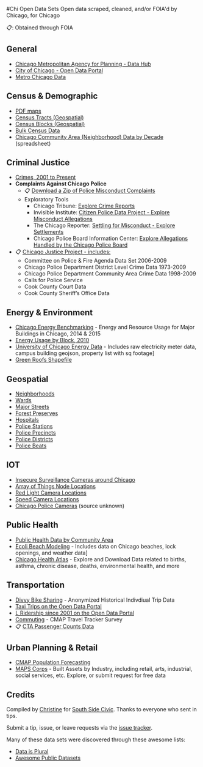 #Chi Open Data Sets
Open data scraped, cleaned, and/or FOIA'd by Chicago, for Chicago

:clipboard:: Obtained through FOIA

## General
- [Chicago Metropolitan Agency for Planning - Data Hub](https://datahub.cmap.illinois.gov/group)
- [City of Chicago - Open Data Portal](https://data.cityofchicago.org/)
- [Metro Chicago Data](https://www.metrochicagodata.org/)
  
## Census & Demographic
- [PDF maps](https://www.cityofchicago.org/city/en/depts/doit/supp_info/census_maps.html)
- [Census Tracts (Geospatial)](https://data.cityofchicago.org/Facilities-Geographic-Boundaries/Boundaries-Census-Tracts-2010/5jrd-6zik)
- [Census Blocks (Geospatial)](https://data.cityofchicago.org/Facilities-Geographic-Boundaries/Boundaries-Census-Blocks-2010/mfzt-js4n)
- [Bulk Census Data](http://census.ire.org/data/bulkdata.html)
- [Chicago Community Area (Neighborhood) Data by Decade](http://www.robparal.com/ChicagoCommunityAreaData.html) (spreadsheet)

## Criminal Justice
- [Crimes, 2001 to Present](https://data.cityofchicago.org/Public-Safety/Crimes-2001-to-present/ijzp-q8t2)
- **Complaints Against Chicago Police**
  - :clipboard: [Download a Zip of Police Misconduct Complaints](http://j.mp/chicagopolicemisconductdata)
  - Exploratory Tools
    - Chicago Tribune: [Explore Crime Reports](http://crime.chicagotribune.com/)
    - Invisible Institute: [Citizen Police Data Project - Explore Misconduct Allegations](http://cpdb.co)
    - The Chicago Reporter: [Settling for Misconduct - Explore Settlements](http://projects.chicagoreporter.com/settlements/search/cases)
    - Chicago Police Board Information Center: [Explore Allegations Handled by the Chicago Police Board](http://www.chicagojustice.org/2017/01/21/foia-seeking-cpd-crime-incident-data/)
- :clipboard: [Chicago Justice Project - includes:](http://www.chicagojustice.org/open-data/)
    - Committee on Police & Fire Agenda Data Set 2006-2009
    - Chicago Police Department District Level Crime Data 1973-2009
    - Chicago Police Department Community Area Crime Data 1998-2009
    - Calls for Police Service
    - Cook County Court Data
    - Cook County Sheriff’s Office Data

## Energy & Environment 
- [Chicago Energy Benchmarking](https://data.cityofchicago.org/Environment-Sustainable-Development/Chicago-Energy-Benchmarking/xq83-jr8c) - Energy and Resource Usage for Major Buildings in Chicago, 2014 & 2015
- [Energy Usage by Block, 2010](https://data.cityofchicago.org/Environment-Sustainable-Development/Energy-Usage-2010/8yq3-m6wp)
- [University of Chicago Energy Data](http://www.rdcep.org/campus-as-a-lab-data/) - Includes raw electricity meter data, campus building geojson, property list with sq footage]
- [Green Roofs Shapefile](https://data.cityofchicago.org/Environment-Sustainable-Development/Green-Roofs-Shapefile/6mep-ry2s)

## Geospatial
- [Neighborhoods](https://data.cityofchicago.org/Facilities-Geographic-Boundaries/Boundaries-Neighborhoods/9wp7-iasj)
- [Wards](https://data.cityofchicago.org/Facilities-Geographic-Boundaries/Ward-Precincts/sgsc-bb4n)
- [Major Streets](https://data.cityofchicago.org/Transportation/Major-Streets/ueqs-5wr6)
- [Forest Preserves](https://data.cityofchicago.org/Parks-Recreation/Forest-Preserves-Chicago/je6f-7464)
- [Hospitals](https://data.cityofchicago.org/Health-Human-Services/Hospitals-Chicago/ucpz-2r55)
- [Police Stations](https://data.cityofchicago.org/Public-Safety/Police-Stations-Shapefiles/tc9m-x6u6)
- [Police Precincts](https://data.cityofchicago.org/Facilities-Geographic-Boundaries/Precincts-current-/uvpq-qeeq)
- [Police Districts](https://data.cityofchicago.org/Public-Safety/Boundaries-Police-Districts/4dt9-88ua)
- [Police Beats](https://data.cityofchicago.org/Public-Safety/Boundaries-Police-Beats-current-/aerh-rz74)

## IOT
- [Insecure Surveillance Cameras around Chicago](https://www.insecam.org/en/bycity/Chicago/)
- [Array of Things Node Locations](https://arrayofthings.github.io/node-locations.html)
- [Red Light Camera Locations](https://data.cityofchicago.org/Transportation/Red-Light-Camera-Locations/thvf-6diy)
- [Speed Camera Locations](https://data.cityofchicago.org/Transportation/Speed-Camera-Locations/4i42-qv3h)
- [Chicago Police Cameras](https://www.google.com/maps/d/u/0/viewer?mid=1x1xj7qWilrjOenO2X53RfHzDHTY&hl=en&ll=41.83262984154631%2C-87.96105699999998&z=10) (source unknown)

## Public Health
- [Public Health Data by Community Area](https://data.cityofchicago.org/Health-Human-Services/Public-Health-Statistics-Selected-public-health-in/iqnk-2tcu)
- [Ecoli Beach Modeling](https://github.com/Chicago/e-coli-beach-predictions/tree/master/CSVs) - Includes data on Chicago beaches, lock openings, and weather data]
- [Chicago Health Atlas](http://www.chicagohealthatlas.org/map) - Explore and Download Data related to births, asthma, chronic disease, deaths, environmental health, and more

## Transportation
- [Divvy Bike Sharing](https://www.divvybikes.com/system-data) - Anonymized Historical Indivdiual Trip Data
- [Taxi Trips on the Open Data Portal](https://data.cityofchicago.org/Transportation/Taxi-Trips-Dashboard/spcw-brbq)
- [L Ridership since 2001 on the Open Data Portal](https://data.cityofchicago.org/Transportation/CTA-Ridership-L-Station-Entries-Daily-Totals/5neh-572f)
- [Commuting](http://www.cmap.illinois.gov/data/transportation/travel-tracker-survey) - CMAP Travel Tracker Survey
- :clipboard: [CTA Passenger Counts Data](https://www.moomers.org/foia/cta-passenger-counts-data/)

## Urban Planning & Retail
- [CMAP Population Forecasting](http://www.cmap.illinois.gov/data/demographics/population-forecast)
- [MAPS Corps](https://mapscorps.org/Map/Chicago) - Built Assets by Industry, including retail, arts, industrial, social services, etc. Explore, or submit request for free data

## Credits
Compiled by [Christine](https://github.com/cszc) for [South Side Civic](http://www.southsidecivic.net/). Thanks to everyone who sent in tips. 

Submit a tip, issue, or leave requests via the [issue tracker](https://github.com/southsidecivic/open-data-sets/issues). 

Many of these data sets were discovered through these awesome lists:
- [Data is Plural](https://docs.google.com/spreadsheets/d/1wZhPLMCHKJvwOkP4juclhjFgqIY8fQFMemwKL2c64vk/edit#gid=0)
- [Awesome Public Datasets](https://github.com/caesar0301/awesome-public-datasets)
